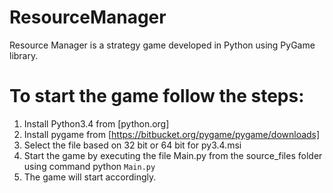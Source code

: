 # ResourceManager
Resource Manager is a strategy game developed in Python using PyGame library.

# To start the game follow the steps:
1. Install Python3.4 from [python.org]
2. Install pygame from [https://bitbucket.org/pygame/pygame/downloads]
3. Select the file based on 32 bit or 64 bit for py3.4.msi
4. Start the game by executing the file Main.py from the source_files folder using command python `Main.py`
5. The game will start accordingly.
